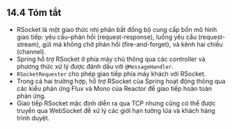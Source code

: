 ## 14.4 Tóm tắt

* RSocket là một giao thức nhị phân bất đồng bộ cung cấp bốn mô hình giao tiếp: yêu cầu–phản hồi (request-response), luồng yêu cầu (request-stream), gửi mà không chờ phản hồi (fire-and-forget), và kênh hai chiều (channel).
* Spring hỗ trợ RSocket ở phía máy chủ thông qua các controller và phương thức xử lý được đánh dấu với `@MessageHandler`.
* `RSocketRequester` cho phép giao tiếp phía máy khách với RSocket.
* Trong cả hai trường hợp, hỗ trợ RSocket của Spring hoạt động thông qua các kiểu phản ứng Flux và Mono của Reactor để giao tiếp hoàn toàn phản ứng.
* Giao tiếp RSocket mặc định diễn ra qua TCP nhưng cũng có thể được truyền qua WebSocket để xử lý các giới hạn tường lửa và khách hàng trình duyệt.
